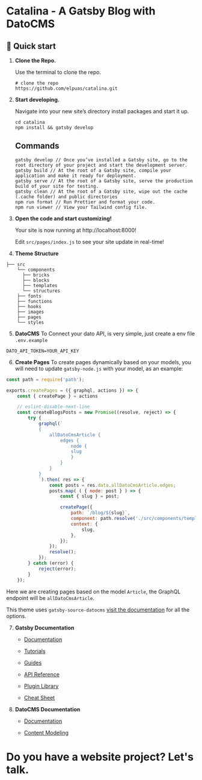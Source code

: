 # Catalina - A Gatsby Blog with DatoCMS

## 🚀 Quick start

1.  **Clone the Repo.**

    Use the terminal to clone the repo.

    ```shell
    # clone the repo
    https://github.com/elpuas/catalina.git
    ```

2.  **Start developing.**

    Navigate into your new site’s directory install packages and start it up.

    ```shell
    cd catalina
    npm install && gatsby develop
    ```

    ## Commands
    ```shell
    gatsby develop // Once you’ve installed a Gatsby site, go to the root directory of your project and start the development server.
    gatsby build // At the root of a Gatsby site, compile your application and make it ready for deployment.
    gatsby serve // At the root of a Gatsby site, serve the production build of your site for testing.
    gatsby clean // At the root of a Gatsby site, wipe out the cache (.cache folder) and public directories
    npm run format // Run Prettier and format your code.
    npm run viewer // View your Tailwind config file.
    ```

3.  **Open the code and start customizing!**

    Your site is now running at http://localhost:8000!

    Edit `src/pages/index.js` to see your site update in real-time!

4.  **Theme Structure**

```shell
├── src
    └── components
      ├── bricks
      ├── blocks
      ├── templates
      └── structures
    ├── fonts
    ├── functions
    ├── hooks
    ├── images
    ├── pages
    └── styles
```

5.  **DatoCMS**
To Connect your dato API, is very simple, just create a env file `.env.example`

```shell
DATO_API_TOKEN=YOUR_API_KEY
```

6.  **Create Pages**
To create pages dynamically based on your models, you will need to update `gatsby-node.js` with your model, as an example:

```js
const path = require('path');

exports.createPages = ({ graphql, actions }) => {
    const { createPage } = actions

    // eslint-disable-next-line
    const createBlogsPosts = new Promise((resolve, reject) => {
        try {
            graphql(`
            {
                allDatoCmsArticle {
                    edges {
                        node {
                        slug
                        }
                    }
                }
            }
            `).then( res => {
                const posts = res.data.allDatoCmsArticle.edges;
                posts.map( ( { node: post } ) => {
                    const { slug } = post;

                    createPage({
                        path: `/blog/${slug}`,
                        component: path.resolve('./src/components/templates/article.js'),
                        context: {
                            slug,
                        },
                    });
                });
                resolve();
            });
        } catch (error) {
            reject(error);
        }
    });
```
Here we are creating pages based on the model `Article`, the GraphQL endpoint will be `allDatoCmsArticle`.

This theme uses `gatsby-source-datocms` [visit the documentation](https://www.gatsbyjs.com/plugins/gatsby-source-datocms/) for all the options.

7.  **Gatsby Documentation**

    - [Documentation](https://www.gatsbyjs.com/docs/?utm_source=starter&utm_medium=readme&utm_campaign=minimal-starter)

    - [Tutorials](https://www.gatsbyjs.com/tutorial/?utm_source=starter&utm_medium=readme&utm_campaign=minimal-starter)

    - [Guides](https://www.gatsbyjs.com/tutorial/?utm_source=starter&utm_medium=readme&utm_campaign=minimal-starter)

    - [API Reference](https://www.gatsbyjs.com/docs/api-reference/?utm_source=starter&utm_medium=readme&utm_campaign=minimal-starter)

    - [Plugin Library](https://www.gatsbyjs.com/plugins?utm_source=starter&utm_medium=readme&utm_campaign=minimal-starter)

    - [Cheat Sheet](https://www.gatsbyjs.com/docs/cheat-sheet/?utm_source=starter&utm_medium=readme&utm_campaign=minimal-starter)

9.  **DatoCMS Documentation**
    - [Documentation](https://www.datocms.com/docs)

    - [Content Modeling](https://www.datocms.com/docs/content-modelling)

# Do you have a website project? Let's talk.
